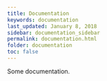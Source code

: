 ```yaml
---
title: Documentation
keywords: documentation
last_updated: January 8, 2018
sidebar: documentation_sidebar
permalink: documentation.html
folder: documentation
toc: false
---
```


Some documentation.
